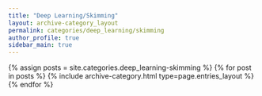 ```yaml
---
title: "Deep Learning/Skimming"
layout: archive-category_layout
permalink: categories/deep_learning/skimming
author_profile: true
sidebar_main: true
---
```



{% assign posts = site.categories.deep_learning-skimming %}
{% for post in posts %} {% include archive-category.html type=page.entries_layout %} {% endfor %}
